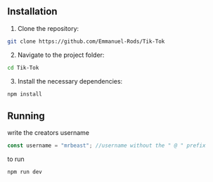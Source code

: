 ## Installation
1. Clone the repository:
 ```bash
 git clone https://github.com/Emmanuel-Rods/Tik-Tok
 ```

2. Navigate to the project folder:
```bash
cd Tik-Tok
```

3. Install the necessary dependencies:
```bash
npm install
```

## Running

write the creators username 
```js
const username = "mrbeast"; //username without the " @ " prefix
```
to run 
```bash
npm run dev
```
